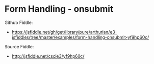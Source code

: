 # Form Handling - onsubmit

Github Fiddle:
- https://jsfiddle.net/gh/get/library/pure/arthurian/e3-jsfiddles/tree/master/examples/form-handling-onsubmit-yf9hp60c/

Source Fiddle:
- http://jsfiddle.net/cscie3/yf9hp60c/


